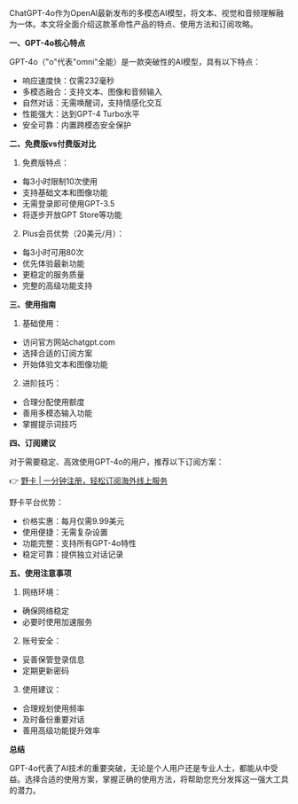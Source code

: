 ChatGPT-4o作为OpenAI最新发布的多模态AI模型，将文本、视觉和音频理解融为一体。本文将全面介绍这款革命性产品的特点、使用方法和订阅攻略。

**一、GPT-4o核心特点**

GPT-4o（"o"代表"omni"全能）是一款突破性的AI模型，具有以下特点：

- 响应速度快：仅需232毫秒
- 多模态融合：支持文本、图像和音频输入
- 自然对话：无需唤醒词，支持情感化交互
- 性能强大：达到GPT-4 Turbo水平
- 安全可靠：内置跨模态安全保护

**二、免费版vs付费版对比**

1. 免费版特点：
- 每3小时限制10次使用
- 支持基础文本和图像功能
- 无需登录即可使用GPT-3.5
- 将逐步开放GPT Store等功能

2. Plus会员优势（20美元/月）：
- 每3小时可用80次
- 优先体验最新功能
- 更稳定的服务质量
- 完整的高级功能支持

**三、使用指南**

1. 基础使用：
- 访问官方网站chatgpt.com
- 选择合适的订阅方案
- 开始体验文本和图像功能

2. 进阶技巧：
- 合理分配使用额度
- 善用多模态输入功能
- 掌握提示词技巧

**四、订阅建议**

对于需要稳定、高效使用GPT-4o的用户，推荐以下订阅方案：

👉 [野卡 | 一分钟注册，轻松订阅海外线上服务](https://bit.ly/bewildcard)

野卡平台优势：
- 价格实惠：每月仅需9.99美元
- 使用便捷：无需复杂设置
- 功能完整：支持所有GPT-4o特性
- 稳定可靠：提供独立对话记录

**五、使用注意事项**

1. 网络环境：
- 确保网络稳定
- 必要时使用加速服务

2. 账号安全：
- 妥善保管登录信息
- 定期更新密码

3. 使用建议：
- 合理规划使用频率
- 及时备份重要对话
- 善用高级功能提升效率

**总结**

GPT-4o代表了AI技术的重要突破，无论是个人用户还是专业人士，都能从中受益。选择合适的使用方案，掌握正确的使用方法，将帮助您充分发挥这一强大工具的潜力。